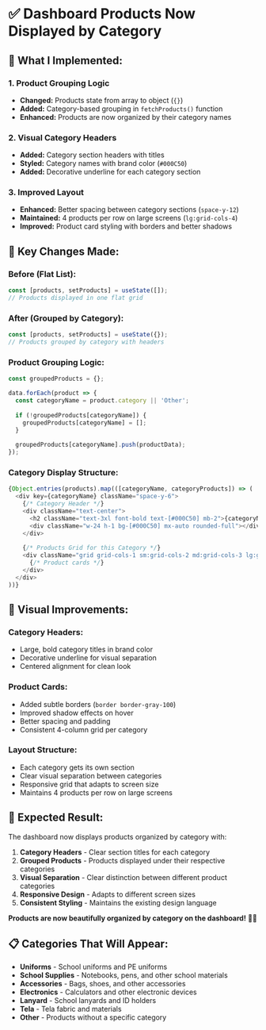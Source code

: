 # ✅ Dashboard Products Now Displayed by Category

## 🎯 **What I Implemented:**

### **1. Product Grouping Logic**
- **Changed:** Products state from array to object (`{}`)
- **Added:** Category-based grouping in `fetchProducts()` function
- **Enhanced:** Products are now organized by their category names

### **2. Visual Category Headers**
- **Added:** Category section headers with titles
- **Styled:** Category names with brand color (`#000C50`)
- **Added:** Decorative underline for each category section

### **3. Improved Layout**
- **Enhanced:** Better spacing between category sections (`space-y-12`)
- **Maintained:** 4 products per row on large screens (`lg:grid-cols-4`)
- **Improved:** Product card styling with borders and better shadows

## 🔧 **Key Changes Made:**

### **Before (Flat List):**
```javascript
const [products, setProducts] = useState([]);
// Products displayed in one flat grid
```

### **After (Grouped by Category):**
```javascript
const [products, setProducts] = useState({});
// Products grouped by category with headers
```

### **Product Grouping Logic:**
```javascript
const groupedProducts = {};

data.forEach(product => {
  const categoryName = product.category || 'Other';
  
  if (!groupedProducts[categoryName]) {
    groupedProducts[categoryName] = [];
  }
  
  groupedProducts[categoryName].push(productData);
});
```

### **Category Display Structure:**
```javascript
{Object.entries(products).map(([categoryName, categoryProducts]) => (
  <div key={categoryName} className="space-y-6">
    {/* Category Header */}
    <div className="text-center">
      <h2 className="text-3xl font-bold text-[#000C50] mb-2">{categoryName}</h2>
      <div className="w-24 h-1 bg-[#000C50] mx-auto rounded-full"></div>
    </div>
    
    {/* Products Grid for this Category */}
    <div className="grid grid-cols-1 sm:grid-cols-2 md:grid-cols-3 lg:grid-cols-4 gap-6">
      {/* Product cards */}
    </div>
  </div>
))}
```

## 🎨 **Visual Improvements:**

### **Category Headers:**
- Large, bold category titles in brand color
- Decorative underline for visual separation
- Centered alignment for clean look

### **Product Cards:**
- Added subtle borders (`border border-gray-100`)
- Improved shadow effects on hover
- Better spacing and padding
- Consistent 4-column grid per category

### **Layout Structure:**
- Each category gets its own section
- Clear visual separation between categories
- Responsive grid that adapts to screen size
- Maintains 4 products per row on large screens

## 🚀 **Expected Result:**

The dashboard now displays products organized by category with:

1. **Category Headers** - Clear section titles for each category
2. **Grouped Products** - Products displayed under their respective categories
3. **Visual Separation** - Clear distinction between different product categories
4. **Responsive Design** - Adapts to different screen sizes
5. **Consistent Styling** - Maintains the existing design language

**Products are now beautifully organized by category on the dashboard!** 🎯✨

## 📋 **Categories That Will Appear:**
- **Uniforms** - School uniforms and PE uniforms
- **School Supplies** - Notebooks, pens, and other school materials
- **Accessories** - Bags, shoes, and other accessories
- **Electronics** - Calculators and other electronic devices
- **Lanyard** - School lanyards and ID holders
- **Tela** - Tela fabric and materials
- **Other** - Products without a specific category
